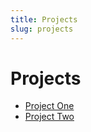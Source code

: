 ```yaml
---
title: Projects
slug: projects
---
```


# Projects
- [Project One](https://en.wikipedia.org/wiki/Main_Page)
- [Project Two](https://en.wikipedia.org/wiki/Main_Page)